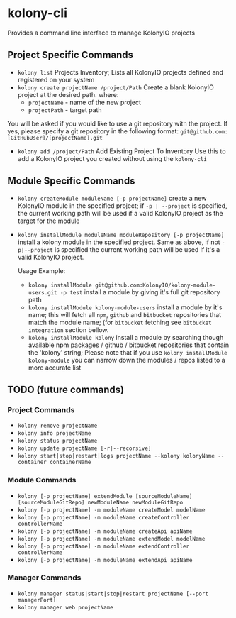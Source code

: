 # kolony-cli

Provides a command line interface to manage KolonyIO projects

## Project Specific Commands

  * `kolony list` Projects Inventory; Lists all KolonyIO projects defined and registered on your system
  * `kolony create projectName /project/Path` Create a blank KolonyIO project at the desired path.
    where:
      * `projectName` - name of the new project
      * `projectPath` - target path

  You will be asked if you would like to use a git repository with the project. If yes, please specify a git repository in the following format:
    `git@github.com:[GitHubUser]/[projectName].git`

  * `kolony add /project/Path` Add Existing Project To Inventory Use this to add a KolonyIO project you created without using the `kolony-cli`

## Module Specific Commands

  * `kolony createModule moduleName [-p projectName]` create a new KolonyIO module in the specified project; if `-p | --project` is specified, the current working path will be used if a valid KolonyIO project as the target for the module
  * `kolony installModule moduleName moduleRepository [-p projectName]` install a kolony module in the specified project. Same as above, if not `-p|--project` is specified the current working path will be used if it's a valid KolonyIO project.

    Usage Example:
      * `kolony installModule git@github.com:KolonyIO/kolony-module-users.git -p test` install a module by giving it's full git repository path
      * `kolony installModule kolony-module-users` install a module by it's name; this will fetch all `npm`, `github` and `bitbucket` repositories that match the module name; (for `bitbucket` fetching see `bitbucket integration` section bellow.
      * `kolony installModule kolony` install a module by searching though available npm packages / github / bitbucket repositories that contain the 'kolony' string; Please note that if you use `kolony installModule kolony-module` you can narrow down the modules / repos listed to a more accurate list


## TODO (future commands)
### Project Commands
  * `kolony remove projectName`
  * `kolony info projectName`
  * `kolony status projectName`
  * `kolony update projectName [-r|--recorsive]`
  * `kolony start|stop|restart|logs projectName --kolony kolonyName --container containerName`

### Module Commands
  * `kolony [-p projectName] extendModule [sourceModuleName] [sourceModuleGitRepo] newModuleName newModuleGitRepo`
  * `kolony [-p projectName] -m moduleName createModel modelName`
  * `kolony [-p projectName] -m moduleName createController controllerName`
  * `kolony [-p projectName] -m moduleName createApi apiName`
  * `kolony [-p projectName] -m moduleName extendModel modelName`
  * `kolony [-p projectName] -m moduleName extendController controllerName`
  * `kolony [-p projectName] -m moduleName extendApi apiName`

### Manager Commands
  * `kolony manager status|start|stop|restart projectName [--port managerPort]`
  * `kolony manager web projectName`
